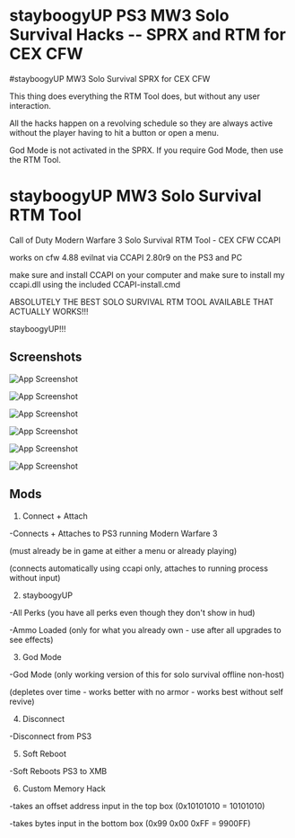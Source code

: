 # stayboogyUP PS3 MW3 Solo Survival Hacks -- SPRX and RTM for CEX CFW

#stayboogyUP MW3 Solo Survival SPRX for CEX CFW

This thing does everything the RTM Tool does, but without any user interaction.

All the hacks happen on a revolving schedule so they are always active without the player having to hit a button or open a menu.

God Mode is not activated in the SPRX.  If you require God Mode, then use the RTM Tool.

# stayboogyUP MW3 Solo Survival RTM Tool

Call of Duty Modern Warfare 3 Solo Survival RTM Tool - CEX CFW CCAPI

works on cfw 4.88 evilnat via CCAPI 2.80r9 on the PS3 and PC

make sure and install CCAPI on your computer and make sure to install my ccapi.dll using the included CCAPI-install.cmd

ABSOLUTELY THE BEST SOLO SURVIVAL RTM TOOL AVAILABLE THAT ACTUALLY WORKS!!!

stayboogyUP!!!


## Screenshots

![App Screenshot](https://github.com/stayboogy/stayboogyUP_PS3-MW3-Solo-Survival-Hacks/tree/main/stayboogyUP-RTM/screenshots/RTM1.png)

![App Screenshot](https://github.com/stayboogy/stayboogyUP_PS3-MW3-Solo-Survival-Hacks/tree/main/stayboogyUP-RTM/screenshots/RTM2.png)

![App Screenshot](https://github.com/stayboogy/stayboogyUP_PS3-MW3-Solo-Survival-Hacks/tree/main/stayboogyUP-RTM/screenshots/RTM3.png)

![App Screenshot](https://github.com/stayboogy/stayboogyUP_PS3-MW3-Solo-Survival-Hacks/tree/main/stayboogyUP-RTM/screenshots/RTM4.png)

![App Screenshot](https://github.com/stayboogy/stayboogyUP_PS3-MW3-Solo-Survival-Hacks/tree/main/stayboogyUP-RTM/screenshots/RTM5.png)

![App Screenshot](https://github.com/stayboogy/stayboogyUP_PS3-MW3-Solo-Survival-Hacks/tree/main/stayboogyUP-RTM/screenshots/RTM6.png)



## Mods

1) Connect + Attach

-Connects + Attaches to PS3 running Modern Warfare 3

(must already be in game at either a menu or already playing)

(connects automatically using ccapi only, attaches to running process without input)

2) stayboogyUP

-All Perks (you have all perks even though they don't show in hud)

-Ammo Loaded (only for what you already own - use after all upgrades to see effects)

3) God Mode

-God Mode (only working version of this for solo survival offline non-host)

(depletes over time - works better with no armor - works best without self revive)

4) Disconnect 

-Disconnect from PS3

5) Soft Reboot

-Soft Reboots PS3 to XMB

6) Custom Memory Hack

-takes an offset address input in the top box (0x10101010 = 10101010)

-takes bytes input in the bottom box (0x99 0x00 0xFF = 9900FF)


